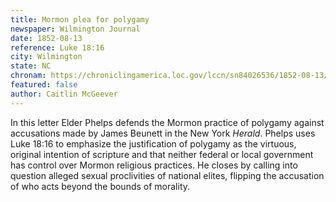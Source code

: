```yaml
---
title: Mormon plea for polygamy
newspaper: Wilmington Journal
date: 1852-08-13
reference: Luke 18:16
city: Wilmington
state: NC
chronam: https://chroniclingamerica.loc.gov/lccn/sn84026536/1852-08-13/ed-1/seq-4/#words=jesus+called+unto+said+suffer+little+children+come+unto+forbid+kingdom+god
featured: false
author: Caitlin McGeever
---
```


In this letter Elder Phelps defends the Mormon practice of polygamy against accusations made by James Beunett in the New York *Herald*. Phelps uses Luke 18:16 to emphasize the justification of polygamy as the virtuous, original intention of scripture and that neither federal or local government has control over Mormon religious practices. He closes by calling into question alleged sexual proclivities of national elites, flipping the accusation of who acts beyond the bounds of morality.
